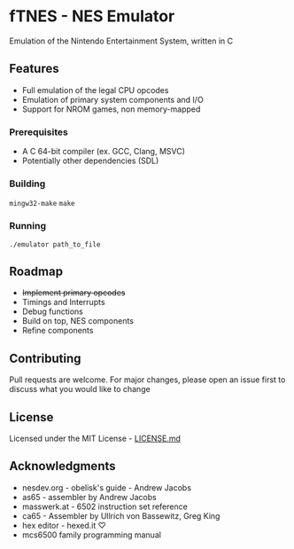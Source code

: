 # fTNES - NES Emulator

Emulation of the Nintendo Entertainment System, written in C

## Features

- Full emulation of the legal CPU opcodes
- Emulation of primary system components and I/O
- Support for NROM games, non memory-mapped

### Prerequisites

- A C 64-bit compiler (ex. GCC, Clang, MSVC)
- Potentially other dependencies (SDL)

### Building

```mingw32-make``` ```make```

### Running

```
./emulator path_to_file
```

## Roadmap

- ~~Implement primary opcodes~~
- Timings and Interrupts
- Debug functions
- Build on top, NES components 
- Refine components

## Contributing

Pull requests are welcome. For major changes, please open an issue first to discuss what you would like to change

## License

Licensed under the MIT License - [LICENSE.md](LICENSE.md) 

## Acknowledgments

- nesdev.org - obelisk's guide - Andrew Jacobs
- as65 - assembler by Andrew Jacobs
- masswerk.at - 6502 instruction set reference
- ca65 - Assembler by Ullrich von Bassewitz, Greg King
- hex editor - hexed.it ♡
- mcs6500 family programming manual

